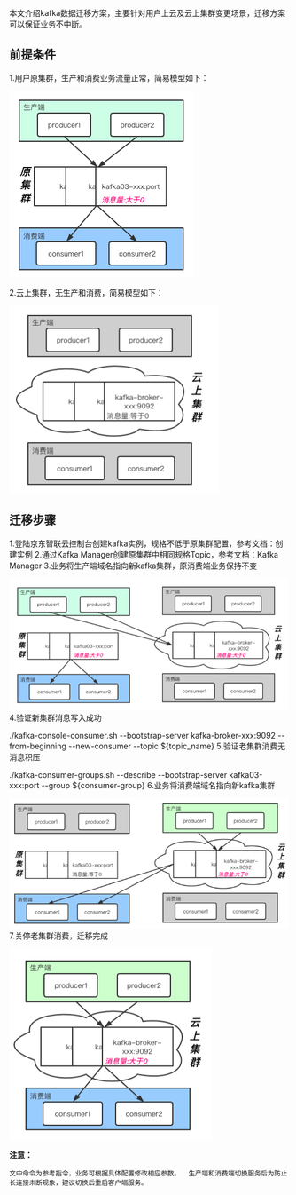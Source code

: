 本文介绍kafka数据迁移方案，主要针对用户上云及云上集群变更场景，迁移方案可以保证业务不中断。

## 前提条件
1.用户原集群，生产和消费业务流量正常，简易模型如下：

![迁移方案1](/documentation/Middleware/JCS-for-Kafka/image/迁移方案1.png)

2.云上集群，无生产和消费，简易模型如下：

![迁移方案2](/documentation/Middleware/JCS-for-Kafka/image/迁移方案2.png)
## 迁移步骤
1.登陆京东智联云控制台创建kafka实例，规格不低于原集群配置，参考文档：创建实例
2.通过Kafka Manager创建原集群中相同规格Topic，参考文档：Kafka Manager
3.业务将生产端域名指向新kafka集群，原消费端业务保持不变

![迁移方案3](/documentation/Middleware/JCS-for-Kafka/image/迁移方案3.png)
4.验证新集群消息写入成功

./kafka-console-consumer.sh --bootstrap-server kafka-broker-xxx:9092 --from-beginning --new-consumer --topic ${topic_name}
5.验证老集群消费无消息积压

./kafka-consumer-groups.sh --describe --bootstrap-server kafka03-xxx:port --group ${consumer-group}
6.业务将消费端域名指向新kafka集群

![迁移方案4](/documentation/Middleware/JCS-for-Kafka/image/迁移方案4.png)
7.关停老集群消费，迁移完成

![迁移方案5](/documentation/Middleware/JCS-for-Kafka/image/迁移方案5.png)

**注意：**

`文中命令为参考指令，业务可根据具体配置修改相应参数。 
生产端和消费端切换服务后为防止长连接未断现象，建议切换后重启客户端服务。`

